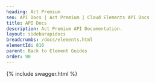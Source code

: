 ```yaml
---
heading: Act Premium
seo: API Docs | Act Premium | Cloud Elements API Docs
title: API Docs
description: Act Premium API Documentation.
layout: sidebarapidocs
breadcrumbs: /docs/elements.html
elementId: 816
parent: Back to Element Guides
order: 90
---
```


{% include swagger.html %}

